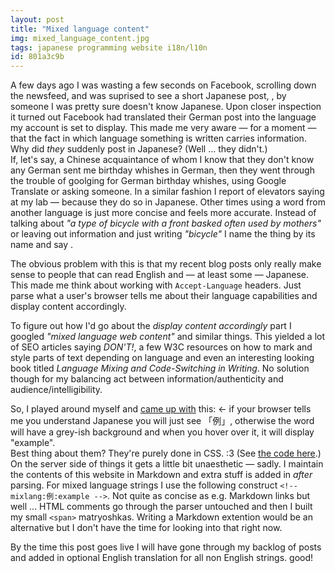 ```yaml
---
layout: post
title: "Mixed language content"
img: mixed_language_content.jpg
tags: japanese programming website i18n/l10n
id: 801a3c9b
---
```


A few days ago I was wasting a few seconds on Facebook, scrolling down the newsfeed, and was suprised to see a short Japanese post, <!-- mixlang:「残念だな」:&quot;what a pity&quot; -->, by someone I was pretty sure doesn't know Japanese. Upon closer inspection it turned out Facebook had translated their German post into the language my account is set to display. This made me very aware — for a moment — that the fact in which language something is written carries information. Why did *they* suddenly post in Japanese? (Well ... they didn't.)  
If, let's say, a Chinese acquaintance of whom I know that they don't know any German sent me birthday whishes in German, then they went through the trouble of goolging for German birthday whishes, using Google Translate or asking someone. In a similar fashion I report of elevators saying <!-- mixlang:「本日はご苦労様でした」:&quot;Thank you for your hard work today&quot; --> at my lab — because they do so in Japanese. Other times using a word from another language is just more concise and feels more accurate. Instead of talking about *"a type of bicycle with a front basked often used by mothers"* or leaving out information and just writing *"bicycle"* I name the thing by its name and say <!-- mixlang:「ママチャリ」:&quot;mama-chari&quot; -->. 

The obvious problem with this is that my recent blog posts only really make sense to people that can read English and — at least some — Japanese. This made me think about working with `Accept-Language` headers. Just parse what a user's browser tells me about their language capabilities and display content accordingly.

To figure out how I'd go about the *display content accordingly* part I googled *"mixed language web content"* and similar things. This yielded a lot of SEO articles saying *DON'T!*, a few W3C resources on how to mark and style parts of text depending on language and even an interesting looking book titled *Language Mixing and Code-Switching in Writing*. No solution though for my balancing act between information/authenticity and audience/intelligibility.

So, I played around myself and [came up with](https://github.com/IllDepence/mixed-language-web-content-test) this: <!-- mixlang:例:example --> ← if your browser tells me you understand Japanese you will just see 「例」, otherwise the word will have a grey-ish background and when you hover over it, it will display "example".  
Best thing about them? They're purely done in CSS. :3 (See [the code here](https://github.com/IllDepence/mixed-language-web-content-test/blob/master/single.html).) On the server side of things it gets a little bit unaesthetic — sadly. I maintain the contents of this website in Markdown and extra stuff is added in *after* parsing. For mixed language strings I use the following construct `<‌!-- mixlang:例:example -->`. Not quite as concise as e.g. Markdown links but well ... HTML comments go through the parser untouched and then I built my small `<span>` matryoshkas. Writing a Markdown extention would be an alternative but I don't have the time for looking into that right now.

By the time this post goes live I will have gone through my backlog of posts and added in optional English translation for all non English strings. <!-- mixlang:レンジで:(even) if you prepare them with the microwave they'll be  -->good!